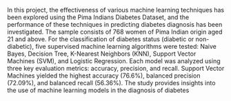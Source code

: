 In this project, the effectiveness of various machine learning techniques has been explored using the Pima Indians Diabetes Dataset, and the performance of these techniques in predicting diabetes diagnosis has been investigated. The sample consists of 768 women of Pima Indian origin aged 21 and above. For the classification of diabetes status (diabetic or non-diabetic), five supervised machine learning algorithms were tested: Naive Bayes, Decision Tree, K-Nearest Neighbors (KNN), Support Vector Machines (SVM), and Logistic Regression. Each model was analyzed using three key evaluation metrics: accuracy, precision, and recall. Support Vector Machines yielded the highest accuracy (76.6%), balanced precision (72.09%), and balanced recall (56.36%). The study provides insights into the use of machine learning models in the diagnosis of diabetes
